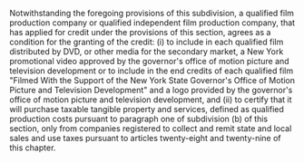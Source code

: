 Notwithstanding the foregoing provisions of this subdivision, a qualified film production company or qualified  independent  film production company, that has applied for credit under the provisions of this section, agrees as a condition for the granting of the credit: (i) to include in each qualified film distributed by DVD, or other media for the secondary market, a New York promotional video approved by the governor's office of motion picture and television development or to include in the end credits of each qualified film "Filmed With the Support of the New York State Governor's Office of Motion Picture and Television Development" and a logo provided by the governor's office of motion picture and television development, and (ii) to certify that it will purchase taxable tangible property and services, defined as qualified production costs pursuant to paragraph one of subdivision (b) of this section, only from companies registered to collect and remit state and local sales and use taxes pursuant to articles twenty-eight and twenty-nine of this chapter.